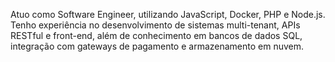 Atuo como Software Engineer, utilizando JavaScript, Docker, PHP e Node.js. Tenho experiência no desenvolvimento de sistemas multi-tenant, APIs RESTful e front-end, além de conhecimento em bancos de dados SQL, integração com gateways de pagamento e armazenamento em nuvem.
